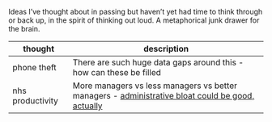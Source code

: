 Ideas I’ve thought about in passing but haven’t yet had time to think through or back up, in the spirit of thinking out loud. A metaphorical junk drawer for the brain.

| thought | description |
| ------------- | ------------- |
| phone theft  | There are such huge data gaps around this - how can these be filled |
| nhs productivity  | More managers vs less managers vs better managers - [administrative bloat could be good, actually](https://x.com/AliJaneMoore/status/1846091404214141300)  |






